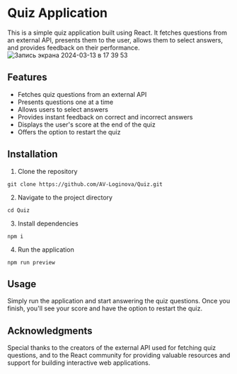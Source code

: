 # Quiz Application

This is a simple quiz application built using React. It fetches questions from an external API, presents them to the user, allows them to select answers, and provides feedback on their performance.  
![Запись экрана 2024-03-13 в 17 39 53](https://github.com/AV-Loginova/Quiz/assets/129111624/a42e0a68-1b3b-46f4-8b5c-0e26bdd17c82)

## Features
- Fetches quiz questions from an external API
- Presents questions one at a time
- Allows users to select answers
- Provides instant feedback on correct and incorrect answers
- Displays the user's score at the end of the quiz
- Offers the option to restart the quiz

## Installation
1) Clone the repository  
```
git clone https://github.com/AV-Loginova/Quiz.git
```
2) Navigate to the project directory
```
cd Quiz
```
3) Install dependencies
```
npm i
```
4) Run the application
```
npm run preview
```

## Usage
Simply run the application and start answering the quiz questions. Once you finish, you'll see your score and have the option to restart the quiz.

## Acknowledgments
Special thanks to the creators of the external API used for fetching quiz questions, and to the React community for providing valuable resources and support for building interactive web applications.
